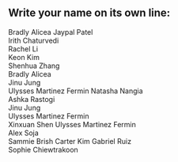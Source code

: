 ## Write your name on its own line:   
Bradly Alicea
Jaypal Patel    
Irith Chaturvedi   
Rachel Li    
Keon Kim    
Shenhua Zhang   
Bradly Alicea         
Jinu Jung    
Ulysses Martinez Fermin
Natasha Nangia    
Ashka Rastogi    
Jinu Jung      
Ulysses Martinez Fermin     
Xinxuan Shen
Ulysses Martinez Fermin    
Alex Soja    
Sammie Brish
Carter Kim
Gabriel Ruiz    
Sophie Chiewtrakoon  